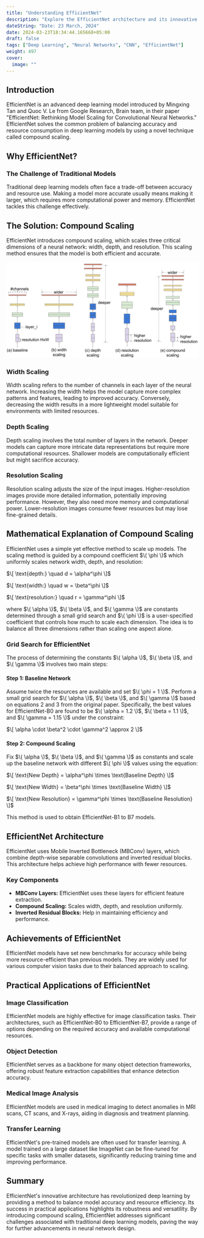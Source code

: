 ```yaml
---
title: "Understanding EfficientNet"
description: "Explore the EfficientNet architecture and its innovative compound scaling."
dateString: "Date: 23 March, 2024"
date: 2024-03-23T18:34:44.165668+05:00
draft: false
tags: ["Deep Learning", "Neural Networks", "CNN", "EfficientNet"]
weight: 497
cover:
  image: ""
---
```


## Introduction

EfficientNet is an advanced deep learning model introduced by Mingxing Tan and Quoc V. Le from Google Research, Brain team, in their paper "EfficientNet: Rethinking Model Scaling for Convolutional Neural Networks." EfficientNet solves the common problem of balancing accuracy and resource consumption in deep learning models by using a novel technique called compound scaling.

## Why EfficientNet?

### The Challenge of Traditional Models

Traditional deep learning models often face a trade-off between accuracy and resource use. Making a model more accurate usually means making it larger, which requires more computational power and memory. EfficientNet tackles this challenge effectively.

## The Solution: Compound Scaling

EfficientNet introduces compound scaling, which scales three critical dimensions of a neural network: width, depth, and resolution. This scaling method ensures that the model is both efficient and accurate.

![EfficientNet](/posts/effnet/img1.png)


### Width Scaling

Width scaling refers to the number of channels in each layer of the neural network. Increasing the width helps the model capture more complex patterns and features, leading to improved accuracy. Conversely, decreasing the width results in a more lightweight model suitable for environments with limited resources.

### Depth Scaling

Depth scaling involves the total number of layers in the network. Deeper models can capture more intricate data representations but require more computational resources. Shallower models are computationally efficient but might sacrifice accuracy.

### Resolution Scaling

Resolution scaling adjusts the size of the input images. Higher-resolution images provide more detailed information, potentially improving performance. However, they also need more memory and computational power. Lower-resolution images consume fewer resources but may lose fine-grained details.

## Mathematical Explanation of Compound Scaling

EfficientNet uses a simple yet effective method to scale up models. The scaling method is guided by a compound coefficient $\( \phi \)$ which uniformly scales network width, depth, and resolution:

$\[
\text{depth:} \quad d = \alpha^\phi
\]$

$\[
\text{width:} \quad w = \beta^\phi
\]$

$\[
\text{resolution:} \quad r = \gamma^\phi
\]$

where $\( \alpha \)$, $\( \beta \)$, and $\( \gamma \)$ are constants determined through a small grid search and $\( \phi \)$ is a user-specified coefficient that controls how much to scale each dimension. The idea is to balance all three dimensions rather than scaling one aspect alone.

### Grid Search for EfficientNet

The process of determining the constants $\( \alpha \)$, $\( \beta \)$, and $\( \gamma \)$ involves two main steps:

#### Step 1: Baseline Network

Assume twice the resources are available and set $\( \phi = 1 \)$. Perform a small grid search for $\( \alpha \)$, $\( \beta \)$, and $\( \gamma \)$ based on equations 2 and 3 from the original paper. Specifically, the best values for EfficientNet-B0 are found to be $\( \alpha = 1.2 \)$, $\( \beta = 1.1 \)$, and $\( \gamma = 1.15 \)$ under the constraint: 

$\[
\alpha \cdot \beta^2 \cdot \gamma^2 \approx 2
\]$

#### Step 2: Compound Scaling

Fix $\( \alpha \)$, $\( \beta \)$, and $\( \gamma \)$ as constants and scale up the baseline network with different $\( \phi \)$ values using the equation:

$\[
\text{New Depth} = \alpha^\phi \times \text{Baseline Depth}
\]$

$\[
\text{New Width} = \beta^\phi \times \text{Baseline Width}
\]$

$\[
\text{New Resolution} = \gamma^\phi \times \text{Baseline Resolution}
\]$

This method is used to obtain EfficientNet-B1 to B7 models.

## EfficientNet Architecture

EfficientNet uses Mobile Inverted Bottleneck (MBConv) layers, which combine depth-wise separable convolutions and inverted residual blocks. This architecture helps achieve high performance with fewer resources.

### Key Components

- **MBConv Layers:** EfficientNet uses these layers for efficient feature extraction.
- **Compound Scaling:** Scales width, depth, and resolution uniformly.
- **Inverted Residual Blocks:** Help in maintaining efficiency and performance.

## Achievements of EfficientNet

EfficientNet models have set new benchmarks for accuracy while being more resource-efficient than previous models. They are widely used for various computer vision tasks due to their balanced approach to scaling.

## Practical Applications of EfficientNet

### Image Classification

EfficientNet models are highly effective for image classification tasks. Their architectures, such as EfficientNet-B0 to EfficientNet-B7, provide a range of options depending on the required accuracy and available computational resources.

### Object Detection

EfficientNet serves as a backbone for many object detection frameworks, offering robust feature extraction capabilities that enhance detection accuracy.

### Medical Image Analysis

EfficientNet models are used in medical imaging to detect anomalies in MRI scans, CT scans, and X-rays, aiding in diagnosis and treatment planning.

### Transfer Learning

EfficientNet's pre-trained models are often used for transfer learning. A model trained on a large dataset like ImageNet can be fine-tuned for specific tasks with smaller datasets, significantly reducing training time and improving performance.

## Summary

EfficientNet's innovative architecture has revolutionized deep learning by providing a method to balance model accuracy and resource efficiency. Its success in practical applications highlights its robustness and versatility. By introducing compound scaling, EfficientNet addresses significant challenges associated with traditional deep learning models, paving the way for further advancements in neural network design.

